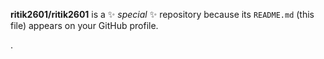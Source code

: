 

**ritik2601/ritik2601** is a ✨ _special_ ✨ repository because its `README.md` (this file) appears on your GitHub profile.






.







